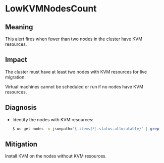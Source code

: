 # LowKVMNodesCount

## Meaning

This alert fires when fewer than two nodes in the cluster have KVM resources.

## Impact

The cluster must have at least two nodes with KVM resources for live migration.

Virtual machines cannot be scheduled or run if no nodes have KVM resources.

## Diagnosis

- Identify the nodes with KVM resources:

  ```bash
  $ oc get nodes -o jsonpath='{.items[*].status.allocatable}' | grep devices.kubevirt.io/kvm
  ```

## Mitigation

Install KVM on the nodes without KVM resources.